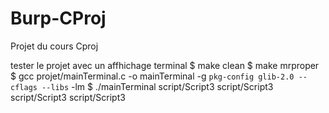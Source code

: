 # Burp-CProj

Projet du cours Cproj

tester le projet avec un affhichage terminal
$ make clean
$ make mrproper
$  gcc projet/mainTerminal.c -o mainTerminal -g `pkg-config glib-2.0 --cflags --libs` -lm
$  ./mainTerminal script/Script3 script/Script3 script/Script3 script/Script3
